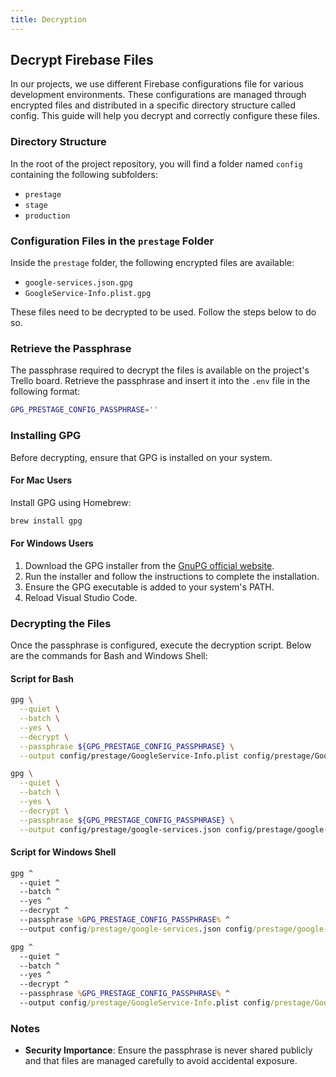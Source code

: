 ```yaml
---
title: Decryption
---
```


## Decrypt Firebase Files

In our projects, we use different Firebase configurations file for various development environments. These configurations are managed through encrypted files and distributed in a specific directory structure called config. This guide will help you decrypt and correctly configure these files.

### Directory Structure

In the root of the project repository, you will find a folder named `config` containing the following subfolders:

- `prestage`
- `stage`
- `production`

### Configuration Files in the `prestage` Folder

Inside the `prestage` folder, the following encrypted files are available:

- `google-services.json.gpg`
- `GoogleService-Info.plist.gpg`

These files need to be decrypted to be used. Follow the steps below to do so.

### Retrieve the Passphrase

The passphrase required to decrypt the files is available on the project's Trello board. Retrieve the passphrase and insert it into the `.env` file in the following format:

```bash
GPG_PRESTAGE_CONFIG_PASSPHRASE=''
```

### Installing GPG

Before decrypting, ensure that GPG is installed on your system.

#### For Mac Users

Install GPG using Homebrew:

```bash
brew install gpg
```

#### For Windows Users

1. Download the GPG installer from the [GnuPG official website](https://www.gnupg.org/download/index.html).
2. Run the installer and follow the instructions to complete the installation.
3. Ensure the GPG executable is added to your system's PATH.
4. Reload Visual Studio Code.

### Decrypting the Files

Once the passphrase is configured, execute the decryption script. Below are the commands for Bash and Windows Shell:

#### Script for Bash

```bash
gpg \
  --quiet \
  --batch \
  --yes \
  --decrypt \
  --passphrase ${GPG_PRESTAGE_CONFIG_PASSPHRASE} \
  --output config/prestage/GoogleService-Info.plist config/prestage/GoogleService-Info.plist.gpg

gpg \
  --quiet \
  --batch \
  --yes \
  --decrypt \
  --passphrase ${GPG_PRESTAGE_CONFIG_PASSPHRASE} \
  --output config/prestage/google-services.json config/prestage/google-services.json.gpg
```

#### Script for Windows Shell

```cmd
gpg ^
  --quiet ^
  --batch ^
  --yes ^
  --decrypt ^
  --passphrase %GPG_PRESTAGE_CONFIG_PASSPHRASE% ^
  --output config/prestage/google-services.json config/prestage/google-services.json.gpg

gpg ^
  --quiet ^
  --batch ^
  --yes ^
  --decrypt ^
  --passphrase %GPG_PRESTAGE_CONFIG_PASSPHRASE% ^
  --output config/prestage/GoogleService-Info.plist config/prestage/GoogleService-Info.plist.gpg
```

### Notes

- **Security Importance**: Ensure the passphrase is never shared publicly and that files are managed carefully to avoid accidental exposure.
